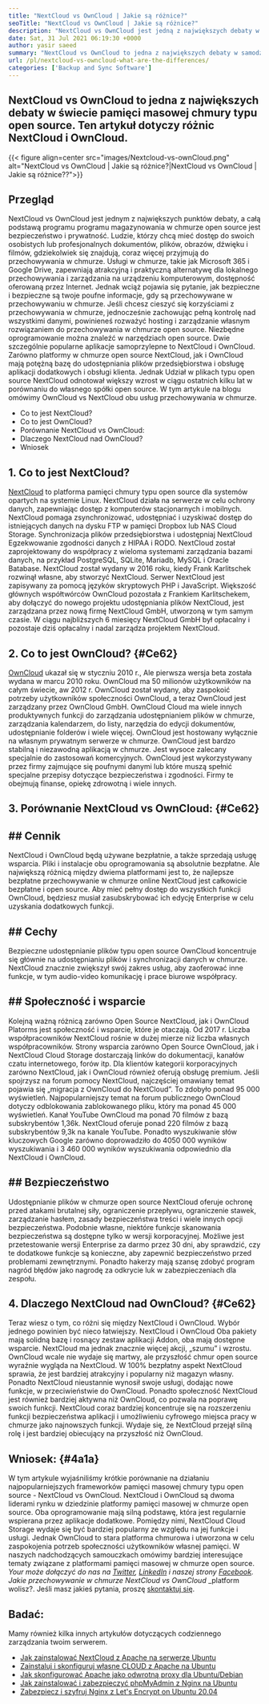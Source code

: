 ```yaml
---
title: "NextCloud vs OwnCloud | Jakie są różnice?" 
seoTitle: "NextCloud vs OwnCloud | Jakie są różnice?" 
description: "NextCloud vs OwnCloud jest jedną z największych debaty w świecie pamięci masowej chmury typu open source. Ten artykuł dotyczy NextCloud i OwnCloud." 
date: Sat, 31 Jul 2021 06:19:30 +0000
author: yasir saeed
summary: "NextCloud vs OwnCloud to jedna z największych debaty w samodzielnie hostowanym świecie pamięci masowej chmury typu open source. Ten artykuł dotyczy różnic NextCloud i OwnCloud." 
url: /pl/nextcloud-vs-owncloud-what-are-the-differences/
categories: ['Backup and Sync Software']
---
```


## NextCloud vs OwnCloud to jedna z największych debaty w świecie pamięci masowej chmury typu open source. Ten artykuł dotyczy różnic NextCloud i OwnCloud.

{{< figure align=center src="images/Nextcloud-vs-ownCloud.png" alt="NextCloud vs OwnCloud | Jakie są różnice?|NextCloud vs OwnCloud | Jakie są różnice??">}}


## **Przegląd**
NextCloud vs OwnCloud jest jednym z największych punktów debaty, a całą podstawą programu programu magazynowania w chmurze open source jest bezpieczeństwo i prywatność. Ludzie, którzy chcą mieć dostęp do swoich osobistych lub profesjonalnych dokumentów, plików, obrazów, dźwięku i filmów, gdziekolwiek się znajdują, coraz więcej przyjmują do przechowywania w chmurze. Usługi w chmurze, takie jak Microsoft 365 i Google Drive, zapewniają atrakcyjną i praktyczną alternatywę dla lokalnego przechowywania i zarządzania na urządzeniu komputerowym, dostępność oferowaną przez Internet. Jednak wciąż pojawia się pytanie, jak bezpieczne i bezpieczne są twoje poufne informacje, gdy są przechowywane w przechowywaniu w chmurze.
Jeśli chcesz cieszyć się korzyściami z przechowywania w chmurze, jednocześnie zachowując pełną kontrolę nad wszystkimi danymi, powinieneś rozważyć hosting i zarządzanie własnym rozwiązaniem do przechowywania w chmurze open source. Niezbędne oprogramowanie można znaleźć w narzędziach open source. Dwie szczególnie popularne aplikacje samoprzylepne to NextCloud i OwnCloud. Zarówno platformy w chmurze open source NextCloud, jak i OwnCloud mają potężną bazę do udostępniania plików przedsiębiorstwa i obsługę aplikacji dodatkowych i obsługi klienta. Jednak Udział w plikach typu open source NextCloud odnotował większy wzrost w ciągu ostatnich kilku lat w porównaniu do własnego spółki open source. W tym artykule na blogu omówimy OwnCloud vs NextCloud obu usług przechowywania w chmurze.
  * Co to jest NextCloud?
  * Co to jest OwnCloud?
  * Porównanie NextCloud vs OwnCloud:
  * Dlaczego NextCloud nad OwnCloud?
  * Wniosek

## 1. Co to jest NextCloud?
[NextCloud][1] to platforma pamięci chmury typu open source dla systemów opartych na systemie Linux. NextCloud działa na serwerze w celu ochrony danych, zapewniając dostęp z komputerów stacjonarnych i mobilnych. NextCloud pomaga zsynchronizować, udostępniać i uzyskiwać dostęp do istniejących danych na dysku FTP w pamięci Dropbox lub NAS Cloud Storage. Synchronizacja plików przedsiębiorstwa i udostępniaj NextCloud Egzekwowanie zgodności danych z HIPAA i RODO. NextCloud został zaprojektowany do współpracy z wieloma systemami zarządzania bazami danych, na przykład PostgreSQL, SQLite, Mariadb, MySQL i Oracle Batabase.
NextCloud został wydany w 2016 roku, kiedy Frank Karlitschek rozwinął własne, aby stworzyć NextCloud. Serwer NextCloud jest zapisywany za pomocą języków skryptowych PHP i JavaScript. Większość głównych współtwórców OwnCloud pozostała z Frankiem Karlitschekem, aby dołączyć do nowego projektu udostępniania plików NextCloud, jest zarządzana przez nową firmę NextCloud GmbH, utworzoną w tym samym czasie. W ciągu najbliższych 6 miesięcy NextCloud GmbH był opłacalny i pozostaje dziś opłacalny i nadal zarządza projektem NextCloud.

## 2. Co to jest OwnCloud?   {#Ce62}
[OwnCloud][2] ukazał się w styczniu 2010 r., Ale pierwsza wersja beta została wydana w marcu 2010 roku. OwnCloud ma 50 milionów użytkowników na całym świecie, aw 2012 r. OwnCloud został wydany, aby zaspokoić potrzeby użytkowników społeczności OwnCloud, a teraz OwnCloud jest zarządzany przez OwnCloud GmbH. OwnCloud Cloud ma wiele innych produktywnych funkcji do zarządzania udostępnianiem plików w chmurze, zarządzania kalendarzem, do listy, narzędzia do edycji dokumentów, udostępnianie folderów i wiele więcej. OwnCloud jest hostowany wyłącznie na własnym prywatnym serwerze w chmurze.
OwnCloud jest bardzo stabilną i niezawodną aplikacją w chmurze. Jest wysoce zalecany specjalnie do zastosowań komercyjnych. OwnCloud jest wykorzystywany przez firmy zajmujące się poufnymi danymi lub które muszą spełnić specjalne przepisy dotyczące bezpieczeństwa i zgodności. Firmy te obejmują finanse, opiekę zdrowotną i wiele innych.

## 3. Porównanie NextCloud vs OwnCloud:   {#Ce62}

## ## **Cennik**
NextCloud i OwnCloud będą używane bezpłatnie, a także sprzedają usługę wsparcia. Pliki i instalacje obu oprogramowania są absolutnie bezpłatne. Ale największą różnicą między dwiema platformami jest to, że najlepsze bezpłatne przechowywanie w chmurze online NextCloud jest całkowicie bezpłatne i open source. Aby mieć pełny dostęp do wszystkich funkcji OwnCloud, będziesz musiał zasubskrybować ich edycję Enterprise w celu uzyskania dodatkowych funkcji.

## ## **Cechy**
Bezpieczne udostępnianie plików typu open source OwnCloud koncentruje się głównie na udostępnianiu plików i synchronizacji danych w chmurze. NextCloud znacznie zwiększył swój zakres usług, aby zaoferować inne funkcje, w tym audio-video komunikację i prace biurowe współpracy.

## ##  **Społeczność**  i wsparcie
Kolejną ważną różnicą zarówno Open Source NextCloud, jak i OwnCloud Platorms jest społeczność i wsparcie, które je otaczają. Od 2017 r. Liczba współpracowników NextCloud rośnie w dużej mierze niż liczba własnych współpracowników. Strony wsparcia zarówno Open Source OwnCloud, jak i NextCloud Cloud Storage dostarczają linków do dokumentacji, kanałów czatu internetowego, forów itp. Dla klientów kategorii korporacyjnych zarówno NextCloud, jak i OwnCloud również oferują obsługę premium.
Jeśli spojrzysz na forum pomocy NextCloud, najczęściej omawiany temat pojawia się „migracja z OwnCloud do NextCloud”. To zdobyło ponad 95 000 wyświetleń. Najpopularniejszy temat na forum publicznego OwnCloud dotyczy odblokowania zablokowanego pliku, który ma ponad 45 000 wyświetleń. Kanał YouTube OwnCloud ma ponad 70 filmów z bazą subskrybentów 1,36k. NextCloud oferuje ponad 220 filmów z bazą subskrybentów 9,3k na kanale YouTube. Ponadto wyszukiwanie słów kluczowych Google zarówno doprowadziło do 4050 000 wyników wyszukiwania i 3 460 000 wyników wyszukiwania odpowiednio dla NextCloud i OwnCloud.

## ## **Bezpieczeństwo**
Udostępnianie plików w chmurze open source NextCloud oferuje ochronę przed atakami brutalnej siły, ograniczenie przepływu, ograniczenie stawek, zarządzanie hasłem, zasady bezpieczeństwa treści i wiele innych opcji bezpieczeństwa. Podobnie własne, niektóre funkcje skanowania bezpieczeństwa są dostępne tylko w wersji korporacyjnej. Możliwe jest przetestowanie wersji Enterprise za darmo przez 30 dni, aby sprawdzić, czy te dodatkowe funkcje są konieczne, aby zapewnić bezpieczeństwo przed problemami zewnętrznymi.
Ponadto hakerzy mają szansę zdobyć program nagród błędów jako nagrodę za odkrycie luk w zabezpieczeniach dla zespołu.

## 4. Dlaczego NextCloud nad OwnCloud?   {#Ce62}
Teraz wiesz o tym, co różni się między NextCloud i OwnCloud. Wybór jednego powinien być nieco łatwiejszy. NextCloud i OwnCloud Oba pakiety mają solidną bazę i rosnący zestaw aplikacji Addon, oba mają dostępne wsparcie. NextCloud ma jednak znacznie więcej akcji, „szumu” i wzrostu. OwnCloud wcale nie wydaje się martwy, ale przyszłość chmur open source wyraźnie wygląda na NextCloud.
W 100% bezpłatny aspekt NextCloud sprawia, że ​​jest bardziej atrakcyjny i popularny niż magazyn własny. Ponadto NextCloud nieustannie wynosił swoje usługi, dodając nowe funkcje, w przeciwieństwie do OwnCloud. Ponadto społeczność NextCloud jest również bardziej aktywna niż OwnCloud, co pozwala na poprawę swoich funkcji. NextCloud coraz bardziej koncentruje się na rozszerzeniu funkcji bezpieczeństwa aplikacji i umożliwieniu cyfrowego miejsca pracy w chmurze jako najnowszych funkcji. Wydaje się, że NextCloud przejął silną rolę i jest bardziej obiecujący na przyszłość niż OwnCloud.

## Wniosek:   {#4a1a}
W tym artykule wyjaśniliśmy krótkie porównanie na działaniu najpopularniejszych frameworków pamięci masowej chmury typu open source - NextCloud vs OwnCloud. NextCloud i OwnCloud są dwoma liderami rynku w dziedzinie platformy pamięci masowej w chmurze open source. Oba oprogramowanie mają silną podstawę, która jest regularnie wspierana przez aplikacje dodatkowe. Pomiędzy nimi, NextCloud Cloud Storage wydaje się być bardziej popularny ze względu na jej funkcje i usługi. Jednak OwnCloud to stara platforma chmurowa i utworzona w celu zaspokojenia potrzeb społeczności użytkowników własnej pamięci. W naszych nadchodzących samouczkach omówimy bardziej interesujące tematy związane z platformami pamięci masowej w chmurze open source.
_Your może dołączyć do nas na [Twitter][3], [LinkedIn][4] i naszej strony [Facebook][5]. Jakie przechowywanie w chmurze NextCloud vs OwnCloud_ _platform wolisz?. Jeśli masz jakieś pytania, proszę [skontaktuj się][6].

## Badać:
Mamy również kilka innych artykułów dotyczących codziennego zarządzania twoim serwerem.
  * [Jak zainstalować NextCloud z Apache na serwerze Ubuntu][7]
  * [Zainstaluj i skonfiguruj własne CLOUD z Apache na Ubuntu][8]
  * [Jak skonfigurować Apache jako odwrotną proxy dla Ubuntu/Debian][9]
  * [Jak zainstalować i zabezpieczyć phpMyAdmin z Nginx na Ubuntu][10]
  * [Zabezpiecz i szyfruj Nginx z Let's Encrypt on Ubuntu 20.04][11]

  
[1]: https://products.containerize.com/backup-and-sync/nextcloud/
[2]: https://products.containerize.com/backup-and-sync/owncloud/
[3]: https://twitter.com/containerize_co
[4]: https://www.linkedin.com/company/containerize/
[5]: http://facebook.com/containerize
[6]: mailto:yasir.saeed@aspose.com
[7]: https://blog.containerize.com/backup-and-sync-software/how-to-install-nextcloud-with-apache-on-ubuntu-server/
[8]: https://blog.containerize.com/backup-and-sync-software/how-to-install-and-configure-owncloud-with-apache-on-ubuntu/
[9]: https://blog.containerize.com/web-server-solution-stack/how-to-configure-apache-as-a-reverse-proxy-for-ubuntudebian/
[10]: https://blog.containerize.com/web-server-solution-stack/how-to-install-and-secure-phpmyadmin-with-nginx-on-ubuntu/
[11]: https://blog.containerize.com/web-server-solution-stack/how-to-secure-nginx-with-letsencrypt-on-ubuntu-20-04/
